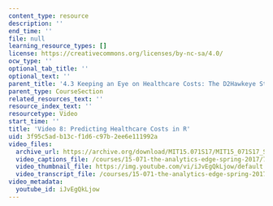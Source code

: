 ```yaml
---
content_type: resource
description: ''
end_time: ''
file: null
learning_resource_types: []
license: https://creativecommons.org/licenses/by-nc-sa/4.0/
ocw_type: ''
optional_tab_title: ''
optional_text: ''
parent_title: '4.3 Keeping an Eye on Healthcare Costs: The D2Hawkeye Story '
parent_type: CourseSection
related_resources_text: ''
resource_index_text: ''
resourcetype: Video
start_time: ''
title: 'Video 8: Predicting Healthcare Costs in R'
uid: 3f95c5ad-b13c-f1d6-c97b-2ee6e111992a
video_files:
  archive_url: https://archive.org/download/MIT15.071S17/MIT15_071S17_Session_4.3.15_300k.mp4
  video_captions_file: /courses/15-071-the-analytics-edge-spring-2017/70d82de0a493561d8df5af5e79a015ac_iJvEgQkLjow.vtt
  video_thumbnail_file: https://img.youtube.com/vi/iJvEgQkLjow/default.jpg
  video_transcript_file: /courses/15-071-the-analytics-edge-spring-2017/3a7b16d69be991a0bbab097d12ac4535_iJvEgQkLjow.pdf
video_metadata:
  youtube_id: iJvEgQkLjow
---
```

